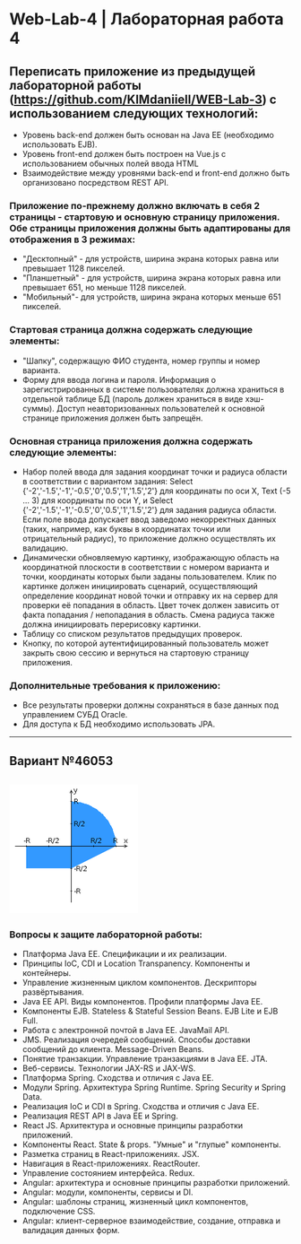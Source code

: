 # Web-Lab-4    |  Лабораторная работа 4


## Переписать приложение из предыдущей лабораторной работы (https://github.com/KIMdaniiell/WEB-Lab-3) с использованием следующих технологий:

+ Уровень back-end должен быть основан на Java EE (необходимо использовать EJB).
+ Уровень front-end должен быть построен на Vue.js с использованием обычных полей ввода HTML
+ Взаимодействие между уровнями back-end и front-end должно быть организовано посредством REST API.

### Приложение по-прежнему должно включать в себя 2 страницы - стартовую и основную страницу приложения. Обе страницы приложения должны быть адаптированы для отображения в 3 режимах:
+ "Десктопный" - для устройств, ширина экрана которых равна или превышает 1128 пикселей.
+ "Планшетный" - для устройств, ширина экрана которых равна или превышает 651, но меньше 1128 пикселей.
+ "Мобильный"- для устройств, ширина экрана которых меньше 651 пикселей.

### Стартовая страница должна содержать следующие элементы:
+ "Шапку", содержащую ФИО студента, номер группы и номер варианта.
+ Форму для ввода логина и пароля. Информация о зарегистрированных в системе пользователях должна храниться в отдельной таблице БД (пароль должен храниться в виде хэш-суммы). Доступ неавторизованных пользователей к основной странице приложения должен быть запрещён.

### Основная страница приложения должна содержать следующие элементы:

+ Набор полей ввода для задания координат точки и радиуса области в соответствии с вариантом задания: Select {'-2','-1.5','-1','-0.5','0','0.5','1','1.5','2'} для координаты по оси X, Text (-5 ... 3) для координаты по оси Y, и Select {'-2','-1.5','-1','-0.5','0','0.5','1','1.5','2'} для задания радиуса области. Если поле ввода допускает ввод заведомо некорректных данных (таких, например, как буквы в координатах точки или отрицательный радиус), то приложение должно осуществлять их валидацию.
+ Динамически обновляемую картинку, изображающую область на координатной плоскости в соответствии с номером варианта и точки, координаты которых были заданы пользователем. Клик по картинке должен инициировать сценарий, осуществляющий определение координат новой точки и отправку их на сервер для проверки её попадания в область. Цвет точек должен зависить от факта попадания / непопадания в область. Смена радиуса также должна инициировать перерисовку картинки.
+ Таблицу со списком результатов предыдущих проверок.
+ Кнопку, по которой аутентифицированный пользователь может закрыть свою сессию и вернуться на стартовую страницу приложения.

### Дополнительные требования к приложению:

+ Все результаты проверки должны сохраняться в базе данных под управлением СУБД Oracle.
+ Для доступа к БД необходимо использовать JPA.

 ------------
## Вариант №46053

![Alt text](картинка.png?raw=true "Title" )
 ------------
### Вопросы к защите лабораторной работы:
+ Платформа Java EE. Спецификации и их реализации.
+ Принципы IoC, CDI и Location Transpanency. Компоненты и контейнеры.
+ Управление жизненным циклом компонентов. Дескрипторы развёртывания.
+ Java EE API. Виды компонентов. Профили платформы Java EE.
+ Компоненты EJB. Stateless & Stateful Session Beans. EJB Lite и EJB Full.
+ Работа с электронной почтой в Java EE. JavaMail API.
+ JMS. Реализация очередей сообщений. Способы доставки сообщений до клиента. Message-Driven Beans.
+ Понятие транзакции. Управление транзакциями в Java EE. JTA.
+ Веб-сервисы. Технологии JAX-RS и JAX-WS.
+ Платформа Spring. Сходства и отличия с Java EE.
+ Модули Spring. Архитектура Spring Runtime. Spring Security и Spring Data.
+ Реализация IoC и CDI в Spring. Сходства и отличия с Java EE.
+ Реализация REST API в Java EE и Spring.
+ React JS. Архитектура и основные принципы разработки приложений.
+ Компоненты React. State & props. "Умные" и "глупые" компоненты.
+ Разметка страниц в React-приложениях. JSX.
+ Навигация в React-приложениях. ReactRouter.
+ Управление состоянием интерфейса. Redux.
+ Angular: архитектура и основные принципы разработки приложений.
+ Angular: модули, компоненты, сервисы и DI.
+ Angular: шаблоны страниц, жизненный цикл компонентов, подключение CSS.
+ Angular: клиент-серверное взаимодействие, создание, отправка и валидация данных форм.
